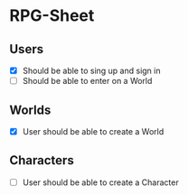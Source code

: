 # RPG-Sheet

## Users

- [x] Should be able to sing up and sign in
- [ ] Should be able to enter on a World

## Worlds

- [x] User should be able to create a World

## Characters

- [ ] User should be able to create a Character
